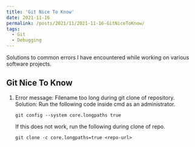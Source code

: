 ```yaml
---
title: 'Git Nice To Know'
date: 2021-11-16
permalink: /posts/2021/11/2021-11-16-GitNiceToKnow/
tags:
  - Git
  - Debugging
---
```


Solutions to common errors I have encountered while working on various software projects. 

Git Nice To Know
----------------

1. Error message: Filename too long during git clone of repository. 
    Solution: Run the following code inside cmd as an administrator. 

    ````shell
    git config --system core.longpaths true
    `````

    If this does not work, run the following during clone of repo.

    ````shell
    git clone -c core.longpaths=true <repo-url>
    `````